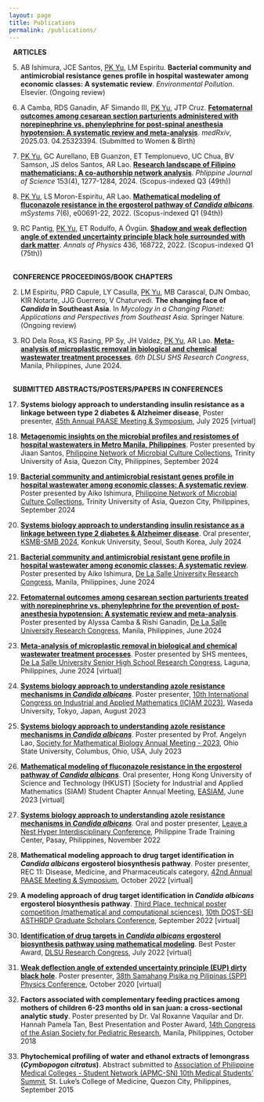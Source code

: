 ```yaml
---
layout: page
title: Publications
permalink: /publications/
---
```

<i class="fa-regular fa-newspaper"></i> &nbsp; **ARTICLES**

5. AB Ishimura, JCE Santos, <u>PK Yu</u>, LM Espiritu. **Bacterial community and antimicrobial resistance genes profile in hospital wastewater among economic classes: A systematic review**. *Environmental Pollution*. Elsevier. (Ongoing review)

4. A Camba, RDS Ganadin, AF Simando III, <u>PK Yu</u>, JTP Cruz. [**Fetomaternal outcomes among cesarean section parturients administered with norepinephrine vs. phenylephrine for post-spinal anesthesia hypotension: A systematic review and meta-analysis**](https://www.medrxiv.org/content/10.1101/2025.03.04.25323394v1). *medRxiv*, 2025.03. 04.25323394. (Submitted to Women & Birth)

3. <u>PK Yu</u>, GC Aurellano, EB Guanzon, ET Templonuevo, UC Chua, BV Samson, JS delos Santos, AR Lao. [**Research landscape of Filipino mathematicians: A co-authorship network analysis**](https://philjournalsci.dost.gov.ph/images/pdf/pjs_pdf/vol153_No4_Aug2024/research_landscape_of_Filipino_Mathematicians_.pdf). *Phlippine Journal of Science* 153(4), 1277-1284, 2024. (Scopus-indexed Q3 (49th))

2. <u>PK Yu</u>, LS Moron-Espiritu,  AR Lao. [**Mathematical modeling of fluconazole resistance in the ergosterol pathway of *Candida albicans***](https://journals.asm.org/doi/10.1128/msystems.00691-22). *mSystems* 7(6), e00691-22, 2022. (Scopus-indexed Q1 (94th))

1. RC Pantig, <u>PK Yu</u>, ET Rodulfo, A Övgün. [**Shadow and weak deflection angle of extended uncertainty principle black hole surrounded with dark matter**](https://www.sciencedirect.com/science/article/abs/pii/S0003491621003225). *Annals of Physics* 436, 168722, 2022. (Scopus-indexed Q1 (75th))

<br> <i class="fa-solid fa-people-group"></i> &nbsp; **CONFERENCE PROCEEDINGS/BOOK CHAPTERS** <br>

2. LM Espiritu, PRD Capule, LY Casulla, <u>PK Yu</u>, MB Carascal, DJN Ombao, KIR Notarte, JJG Guerrero, V Chaturvedi. **The changing face of *Candida* in Southeast Asia**. In *Mycology in a Changing Planet: Applications and Perspectives from Southeast Asia*. Springer Nature. (Ongoing review)

1. RO Dela Rosa, KS Rasing, PP Sy, JH Valdez, <u>PK Yu</u>, AR Lao. [**Meta-analysis of microplastic removal in biological and chemical wastewater treatment processes**](https://www.youtube.com/watch?v=DEtushxFmls). *6th DLSU SHS Research Congress*, Manila, Philippines, June 2024.

<br> <i class="fa-solid fa-chalkboard-user"></i> &nbsp; **SUBMITTED ABSTRACTS/POSTERS/PAPERS IN CONFERENCES**

17. **Systems biology approach to understanding insulin resistance as a linkage between type 2 diabetes & Alzheimer disease**, Poster presenter, [45th Annual PAASE Meeting & Symposium](https://apams.paase.org/), July 2025 [virtual]

16. [**Metagenomic insights on the microbial profiles and resistomes of hospital wastewaters in Metro Manila, Philippines**](https://www.facebook.com/photo?fbid=499201563082518&set=a.118398554496156). Poster presented by Jiaan Santos, [Philippine Network of Microbial Culture Collections](https://www.facebook.com/photo/?fbid=973469581249256&set=pcb.973469791249235), Trinity University of Asia, Quezon City, Philippines, September 2024

15. [**Bacterial community and antimicrobial resistant genes profile in hospital wastewater among economic classes: A systematic review**](https://www.facebook.com/photo/?fbid=499201609749180&set=a.118398554496156). Poster presented by Aiko Ishimura, [Philippine Network of Microbial Culture Collections](https://www.facebook.com/photo/?fbid=973469581249256&set=pcb.973469791249235), Trinity University of Asia, Quezon City, Philippines, September 2024

14. [**Systems biology approach to understanding insulin resistance as a linkage between type 2 diabetes & Alzheimer disease**](https://dlsu-scomb.github.io/events/#ksmb20240630). Oral presenter, [KSMB-SMB 2024](https://www.smb2024.org/index.asp), Konkuk University, Seoul, South Korea, July 2024

13.  [**Bacterial community and antimicrobial resistant gene profile in hospital wastewater among economic classes: A systematic review**](https://www.facebook.com/photo?fbid=10159851732671752&set=pcb.10159851733216752). Poster presented by Aiko Ishimura, [De La Salle University Research Congress](https://www.facebook.com/share/v/v6bzgLd2kf2ueJBD/), Manila, Philippines, June 2024

12. [**Fetomaternal outcomes among cesarean section parturients treated with norepinephrine vs. phenylephrine for the prevention of post-anesthesia hypotension: A systematic review and meta-analysis**](https://www.facebook.com/photo?fbid=10159851732796752&set=pcb.10159851733216752). Poster presented by Alyssa Camba & Rishi Ganadin, [De La Salle University Research Congress](https://www.facebook.com/share/v/v6bzgLd2kf2ueJBD/), Manila, Philippines, June 2024

11. [**Meta-analysis of microplastic removal in biological and chemical wastewater treatment processes**](https://www.youtube.com/watch?v=DEtushxFmls). Poster presented by SHS mentees, [De La Salle University Senior High School Research Congress](https://www.facebook.com/photo/?fbid=401989136146360&set=pcb.401990079479599), Laguna, Philippines, June 2024 [virtual]
    
10. [**Systems biology approach to understanding azole resistance mechanisms in *Candida albicans***](https://iciam2023.org/accepted_ps#10971_Systems_biology_approach_to_understanding_azole_resistance_mechanisms_in_Candida_albicans). Poster presenter, [10th International Congress on Industrial and Applied Mathematics (ICIAM 2023)](https://iciam2023.org/), Waseda University, Tokyo, Japan, August 2023

9. [**Systems biology approach to understanding azole resistance mechanisms in *Candida albicans***](https://2023.smb.org/IMMU/PS01-IMMU-2.html). Poster presented by Prof. Angelyn Lao, [Society for Mathematical Biology Annual Meeting - 2023](https://2023.smb.org/), Ohio State University, Columbus, Ohio, USA, July 2023

8. [**Mathematical modeling of fluconazole resistance in the ergosterol pathway of *Candida albicans***](https://www.math.hkust.edu.hk/intranet/file/?c=seminar_abstract&f=20230602151348_1st_HKUST_SIAM_annual_meeting.pdf). Oral presenter, Hong Kong University of Science and Technology (HKUST) [Society for Industrial and Applied Mathematics (SIAM) Student Chapter Annual Meeting, [EASIAM](https://www.easiam.org/), June 2023 [virtual]

7. [**Systems biology approach to understanding azole resistance mechanisms in *Candida albicans***](https://global.lne.st/news/ph/2022/08/31/lvnsgrantph/). Oral and poster presenter, [Leave a Nest Hyper Interdisciplinary Conference](https://www.facebook.com/events/1331889717581736), Philippine Trade Training Center, Pasay, Philippines, November 2022

6. **Mathematical modeling approach to drug target identification in *Candida albicans* ergosterol biosynthesis
pathway**. Poster presenter, REC 11: Disease, Medicine, and Pharmaceuticals category, [42nd Annual PAASE Meeting & Symposium](https://www.paase.org/2022), October 2022 [virtual]

5. **A modeling approach of drug target identification in *Candida albicans* ergosterol biosynthesis pathway**.
[Third Place, technical poster competition (mathematical and computational sciences)](https://www.facebook.com/updcollegeofscience/videos/1259858458124312), [10th DOST-SEI
ASTHRDP Graduate Scholars Conference](https://asthrdpconference2022.science.upd.edu.ph/), September 2022 [virtual]

4. [**Identification of drug targets in *Candida albicans* ergosterol biosynthesis pathway using mathematical
modeling**](https://www.youtube.com/watch?v=tDnc9jFLe70). Best Poster Award, [DLSU Research Congress](https://www.dlsu.edu.ph/conferences/research-congress/research-congress-2022/), July 2022 [virtual]

3. [**Weak deflection angle of extended uncertainty principle (EUP) dirty black hole**](https://www.youtube.com/watch?v=7GV5gZ28D5A&t=9s). Poster presenter, [38th Samahang Pisika ng Pilipinas (SPP) Physics Conference](https://spp-online.org/spp2020/), October 2020 [virtual]

2. **Factors associated with complementary feeding practices among mothers of children 6-23 months old in san juan: a cross-sectional analytic study**. Poster presented by Dr. Val Roxanne Vaquilar and Dr. Hannah Pamela Tan, Best Presentation and Poster Award, [14th Congress of the Asian Society for Pediatric Research](https://www.aspr.jp/events/past_congress/index.html), Manila, Philippines, October 2018

1. **Phytochemical profiling of water and ethanol extracts of lemongrass (*Cymbopogon citratus*)**. Abstract submitted to [Association of Philippine Medical Colleges - Student Network (APMC-SN) 10th Medical Students’ Summit](https://apmc-sn.weebly.com/updates), St. Luke’s College of Medicine, Quezon City, Philippines, September 2015
